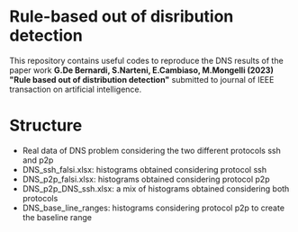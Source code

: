 # Rule-based out of disribution detection
This repository contains useful codes to reproduce the DNS results of the paper work **G.De Bernardi, S.Narteni, E.Cambiaso, M.Mongelli (2023) "Rule based out of distribution detection"** submitted to journal of IEEE transaction on artificial intelligence.
# Structure 
- Real data of DNS problem considering the two different protocols ssh and p2p
- DNS_ssh_falsi.xlsx: histograms obtained considering protocol ssh 
- DNS_p2p_falsi.xlsx: histograms obtained considering protocol p2p 
- DNS_p2p_DNS_ssh.xlsx: a mix of histograms obtained considering both protocols 
- DNS_base_line_ranges: histograms considering protocol p2p to create the baseline range
